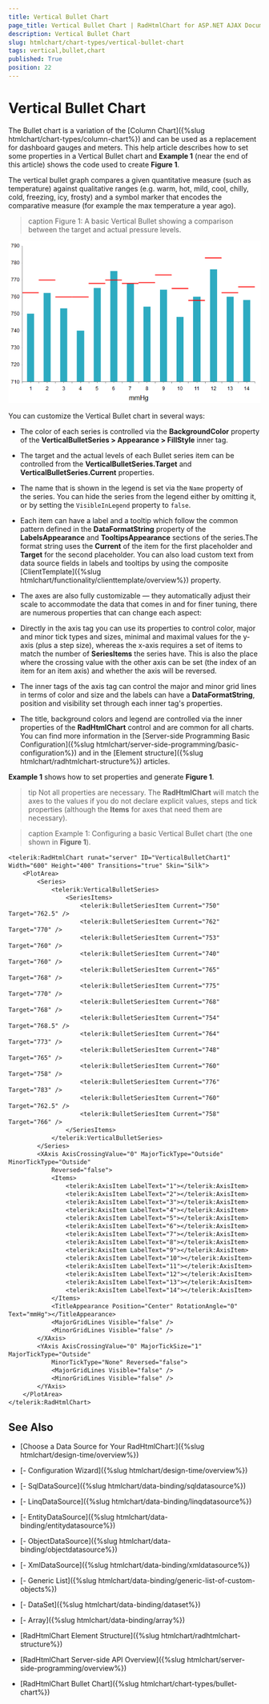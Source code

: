```yaml
---
title: Vertical Bullet Chart
page_title: Vertical Bullet Chart | RadHtmlChart for ASP.NET AJAX Documentation
description: Vertical Bullet Chart
slug: htmlchart/chart-types/vertical-bullet-chart
tags: vertical,bullet,chart
published: True
position: 22
---
```


# Vertical Bullet Chart


The Bullet chart is a variation of the [Column Chart]({%slug htmlchart/chart-types/column-chart%}) and can be used as a replacement for dashboard gauges and meters. This help article describes how to set some properties in a  Vertical Bullet chart and **Example 1** (near the end of this article) shows the code used to create **Figure 1**.

The vertical bullet graph compares a given quantitative measure (such as temperature) against qualitative ranges (e.g. warm, hot, mild, cool, chilly, cold, freezing, icy, frosty) and a symbol marker that encodes the comparative measure (for example the max temperature a year ago).

>caption Figure 1: A basic Vertical Bullet showing a comparison between the target and actual pressure levels.

![htmlchart-bulletchart-simple-example](images/htmlchart-vertical-bullet-chart.png)

You can customize the Vertical Bullet chart in several ways:

* The color of each series is controlled via the **BackgroundColor** property of the **VerticalBulletSeries > Appearance > FillStyle** inner tag.

* The target and the actual levels of each Bullet series item can be controlled from the **VerticalBulletSeries.Target** and **VerticalBulletSeries.Current** properties. 

* The name that is shown in the legend is set via the `Name` property of the series. You can hide the series from the legend either by omitting it, or by setting the `VisibleInLegend` property to `false`.

* Each item can have a label and a tooltip which follow the common pattern defined in the **DataFormatString** property of the **LabelsAppearance** and **TooltipsAppearance** sections of the series.The format string uses the **Current** of the item for the first placeholder and **Target** for the second placeholder. You can also load custom text from data source fields in labels and tooltips by using the composite [ClientTemplate]({%slug htmlchart/functionality/clienttemplate/overview%}) property.

* The axes are also fully customizable — they automatically adjust their scale to accommodate the data that comes in and for finer tuning, there are numerous properties that can change each aspect:

* Directly in the axis tag you can use its properties to control color, major and minor tick types and sizes, minimal and maximal values for the y-axis (plus a step size), whereas the x-axis requires a set of items to match the number of **SeriesItems** the series have. This is also the place where the crossing value with the other axis can be set (the index of an item for an item axis) and whether the axis will be reversed.

* The inner tags of the axis tag can control the major and minor grid lines in terms of color and size and the labels can have a **DataFormatString**, position and visibility set through each inner tag's properties.

* The title, background colors and legend are controlled via the inner properties of the **RadHtmlChart** control and are common for all charts. You can find more information in the [Server-side Programming Basic Configuration]({%slug htmlchart/server-side-programming/basic-configuration%}) and in the [Element structure]({%slug htmlchart/radhtmlchart-structure%}) articles.

**Example 1** shows how to set properties and generate **Figure 1**.

>tip Not all properties are necessary. The **RadHtmlChart** will match the axes to the values if you do not declare explicit values, steps and tick properties (although the **Items** for axes that need them are necessary).

>caption Example 1: Configuring a basic Vertical Bullet chart (the one shown in **Figure 1**).

````ASP.NET
<telerik:RadHtmlChart runat="server" ID="VerticalBulletChart1" Width="600" Height="400" Transitions="true" Skin="Silk">
    <PlotArea>
        <Series>
            <telerik:VerticalBulletSeries>
                <SeriesItems>
                    <telerik:BulletSeriesItem Current="750" Target="762.5" />
                    <telerik:BulletSeriesItem Current="762" Target="770" />
                    <telerik:BulletSeriesItem Current="753" Target="760" />
                    <telerik:BulletSeriesItem Current="740" Target="760" />
                    <telerik:BulletSeriesItem Current="765" Target="768" />
                    <telerik:BulletSeriesItem Current="775" Target="770" />
                    <telerik:BulletSeriesItem Current="768" Target="768" />
                    <telerik:BulletSeriesItem Current="754" Target="768.5" />
                    <telerik:BulletSeriesItem Current="764" Target="773" />
                    <telerik:BulletSeriesItem Current="748" Target="765" />
                    <telerik:BulletSeriesItem Current="760" Target="758" />
                    <telerik:BulletSeriesItem Current="776" Target="783" />
                    <telerik:BulletSeriesItem Current="760" Target="762.5" />
                    <telerik:BulletSeriesItem Current="758" Target="766" />
                </SeriesItems>
            </telerik:VerticalBulletSeries>
        </Series>
        <XAxis AxisCrossingValue="0" MajorTickType="Outside" MinorTickType="Outside"
            Reversed="false">
            <Items>
                <telerik:AxisItem LabelText="1"></telerik:AxisItem>
                <telerik:AxisItem LabelText="2"></telerik:AxisItem>
                <telerik:AxisItem LabelText="3"></telerik:AxisItem>
                <telerik:AxisItem LabelText="4"></telerik:AxisItem>
                <telerik:AxisItem LabelText="5"></telerik:AxisItem>
                <telerik:AxisItem LabelText="6"></telerik:AxisItem>
                <telerik:AxisItem LabelText="7"></telerik:AxisItem>
                <telerik:AxisItem LabelText="8"></telerik:AxisItem>
                <telerik:AxisItem LabelText="9"></telerik:AxisItem>
                <telerik:AxisItem LabelText="10"></telerik:AxisItem>
                <telerik:AxisItem LabelText="11"></telerik:AxisItem>
                <telerik:AxisItem LabelText="12"></telerik:AxisItem>
                <telerik:AxisItem LabelText="13"></telerik:AxisItem>
                <telerik:AxisItem LabelText="14"></telerik:AxisItem>
            </Items>
            <TitleAppearance Position="Center" RotationAngle="0" Text="mmHg"></TitleAppearance>
            <MajorGridLines Visible="false" />
            <MinorGridLines Visible="false" />
        </XAxis>
        <YAxis AxisCrossingValue="0" MajorTickSize="1" MajorTickType="Outside"
            MinorTickType="None" Reversed="false">
            <MajorGridLines Visible="false" />
            <MinorGridLines Visible="false" />
        </YAxis>
    </PlotArea>
</telerik:RadHtmlChart>
````

## See Also

 * [Choose a Data Source for Your RadHtmlChart:]({%slug htmlchart/design-time/overview%})

 * [- Configuration Wizard]({%slug htmlchart/design-time/overview%})

 * [- SqlDataSource]({%slug htmlchart/data-binding/sqldatasource%})

 * [- LinqDataSource]({%slug htmlchart/data-binding/linqdatasource%})

 * [- EntityDataSource]({%slug htmlchart/data-binding/entitydatasource%})

 * [- ObjectDataSource]({%slug htmlchart/data-binding/objectdatasource%})

 * [- XmlDataSource]({%slug htmlchart/data-binding/xmldatasource%})

 * [- Generic List]({%slug htmlchart/data-binding/generic-list-of-custom-objects%})

 * [- DataSet]({%slug htmlchart/data-binding/dataset%})

 * [- Array]({%slug htmlchart/data-binding/array%})

 * [RadHtmlChart Element Structure]({%slug htmlchart/radhtmlchart-structure%})

 * [RadHtmlChart Server-side API Overview]({%slug htmlchart/server-side-programming/overview%})

 * [RadHtmlChart Bullet Chart]({%slug htmlchart/chart-types/bullet-chart%})

